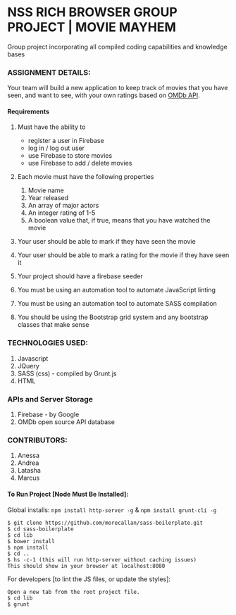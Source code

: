 # NSS RICH BROWSER GROUP PROJECT | MOVIE MAYHEM
Group project incorporating all compiled coding capabilities and knowledge bases

### ASSIGNMENT DETAILS:

Your team will build a new application to keep track of movies that you have seen, and want to see, with your own ratings based on [OMDb API](http://omdbapi.com/).

#### Requirements
1. Must have the ability to
	- register a user in Firebase
	- log in / log out user
	- use Firebase to store movies
	- use Firebase to add / delete movies

1. Each movie must have the following properties
   1. Movie name
   1. Year released
   1. An array of major actors
   1. An integer rating of 1-5
   1. A boolean value that, if true, means that you have watched the movie
   
1. Your user should be able to mark if they have seen the movie
1. Your user should be able to mark a rating for the movie if they have seen it
1. Your project should have a firebase seeder
1. You must be using an automation tool to automate JavaScript linting
1. You must be using an automation tool to automate SASS compilation
1. You should be using the Bootstrap grid system and any bootstrap classes that make sense

### TECHNOLOGIES USED:
1. Javascript
1. JQuery
1. SASS (css) - compiled by Grunt.js
1. HTML

### APIs and Server Storage
1. Firebase - by Google
1. OMDb open source API database

### CONTRIBUTORS:
1. Anessa
1. Andrea
1. Latasha
1. Marcus

#### To Run Project [Node Must Be Installed]:
Global installs: `npm install http-server -g` & `npm install grunt-cli -g`

```
$ git clone https://github.com/morecallan/sass-boilerplate.git
$ cd sass-boilerplate
$ cd lib
$ bower install
$ npm install
$ cd ..
$ hs -c-1 (this will run http-server without caching issues)
This should show in your browser at localhost:8080
```

For developers [to lint the JS files, or update the styles]:
```
Open a new tab from the root project file.
$ cd lib
$ grunt
```